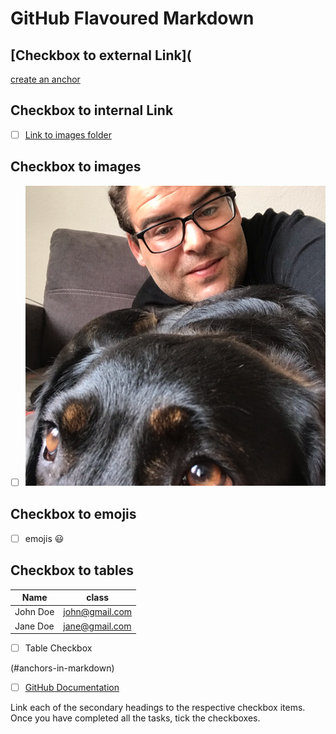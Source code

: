 # GitHub Flavoured Markdown



## [Checkbox to external Link](

[create an anchor](#anchors-in-markdown)

## Checkbox to internal Link

- [ ]  [Link to images folder](/images)

## Checkbox to images

- [ ] ![images](images/Profilbild_Sezai_Keskin.png)

## Checkbox to emojis

- [ ] emojis :smiley:

## Checkbox to tables

|Name    | class   |
| ------- | ------ |
| John Doe | john@gmail.com|
| Jane Doe | jane@gmail.com|

- [ ] Table Checkbox


(#anchors-in-markdown)
- [ ]  [GitHub Documentation](https://help.github.com/en)

Link each of the secondary headings to the respective checkbox items.
Once you have completed all the tasks, tick the checkboxes.

